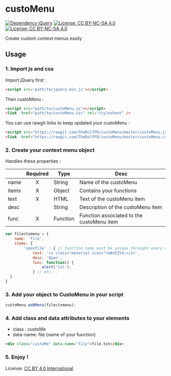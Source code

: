 # custoMenu
[![Dependency jQuery](https://img.shields.io/badge/Dependency-jQuery-red.svg)](https://jquery.com/)
[![License: CC BY-NC-SA 4.0](https://img.shields.io/badge/License-CC%20BY--NC--SA%204.0-lightgrey.svg)](https://creativecommons.org/licenses/by-nc-sa/4.0/)
[![License: CC BY-NC-SA 4.0](https://licensebuttons.net/l/by-nc-sa/4.0/80x15.png)](https://creativecommons.org/licenses/by-nc-sa/4.0/)

Create custom context menus easily

## Usage
### 1. Import js and css
Import jQuery first :
```html
<script src='path/to/jquery.min.js'></script>
```
Then custoMenu :
```html
<script src="path/to/custoMenu.js"></script>
<link  href="path/to/custoMenu.css" rel="stylesheet" />
```
You can use rawgit links to keep updated your custoMenu :
```html
<script src="https://rawgit.com/TheRolfFR/custoMenu/master/custoMenu.js"></script>
<link  href="https://rawgit.com/TheRolfFR/custoMenu/master/custoMenu.css" rel="stylesheet" />
```
### 2. Create your context menu object
Handles these properties :

|      | Required |Type          | Desc |
| ---- |:--------:|------------- | ---- |
| name | X        | String       | Name of the custoMenu |
| items| X        | Object       | Contains your functions |
| text | X        | HTML         | Text of the custoMenu item |
| desc |          | String       | Description of the custoMenu item |
| func | X        | Function     | Function associated to the custoMenu item |
```javascript
var filectxmenu = {
	name: 'file',
	items: {
		'openfile' : { // function name must be unique throught every object. If not the last function will be choosed
			text: '<i class="material-icons">&#xE254;</i>',
			desc: 'Open',
			func: function() {
				alert('lol');
			} // etc...
  }
}
  ```
### 3. Add your object to CustoMenu in your script
```javascript
custoMenu.addMenu(filectxmenu);
```
### 4. Add class and data attributes to your elements
  * class : custoMe
  * data-name: file (name of your function)
```html
<div class="custoMe" data-name="file">file.txt</div>
```
### 5. Enjoy !


License: <a href="http://creativecommons.org/licenses/by-nc-sa/4.0/">CC BY 4.0 International</a>
